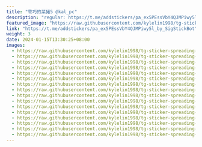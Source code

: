```yaml
---
title: "乖巧的菜豬5 @kal_pc"
description: "regular: https://t.me/addstickers/pa_ex5PEssVbY4QJMPiwy5l_by_SigStickBot"
featured_image: "https://raw.githubusercontent.com/kylelin1998/tg-sticker-spreading-worldwide-images/main/img/591e457f-84cf-4414-83d2-3a7205938db7.jpg"
link: "https://t.me/addstickers/pa_ex5PEssVbY4QJMPiwy5l_by_SigStickBot"
weight: 3
date: 2024-01-15T13:30:25+08:00
images:
  - https://raw.githubusercontent.com/kylelin1998/tg-sticker-spreading-worldwide-images/main/img/591e457f-84cf-4414-83d2-3a7205938db7.jpg
  - https://raw.githubusercontent.com/kylelin1998/tg-sticker-spreading-worldwide-images/main/img/ec9f3a41-0eb5-4d33-926c-4b0517a088dc.jpg
  - https://raw.githubusercontent.com/kylelin1998/tg-sticker-spreading-worldwide-images/main/img/471a15d4-bedf-467d-adc3-6d808c96524d.jpg
  - https://raw.githubusercontent.com/kylelin1998/tg-sticker-spreading-worldwide-images/main/img/22bbb9f3-0792-49ec-adb1-ca11190f2adf.jpg
  - https://raw.githubusercontent.com/kylelin1998/tg-sticker-spreading-worldwide-images/main/img/5630b7aa-2d68-4f02-8a34-6ca23317cd8c.jpg
  - https://raw.githubusercontent.com/kylelin1998/tg-sticker-spreading-worldwide-images/main/img/0a1a0567-445b-4b01-bcab-56c7a2f442c6.jpg
  - https://raw.githubusercontent.com/kylelin1998/tg-sticker-spreading-worldwide-images/main/img/9cc4d71e-d55e-4189-906e-e2b22edc9888.jpg
  - https://raw.githubusercontent.com/kylelin1998/tg-sticker-spreading-worldwide-images/main/img/99d9ca4f-db94-48c2-85e1-c41043baa6d8.jpg
  - https://raw.githubusercontent.com/kylelin1998/tg-sticker-spreading-worldwide-images/main/img/7b363352-3de7-46de-8b11-c77a151017bb.jpg
  - https://raw.githubusercontent.com/kylelin1998/tg-sticker-spreading-worldwide-images/main/img/2145fc4f-7fd3-4319-baf4-d069022909eb.jpg
  - https://raw.githubusercontent.com/kylelin1998/tg-sticker-spreading-worldwide-images/main/img/4a337a34-7fb9-4b9b-b445-404a9f8d9586.jpg
  - https://raw.githubusercontent.com/kylelin1998/tg-sticker-spreading-worldwide-images/main/img/36d7edb2-182c-4e0a-8267-1ba8bbd43808.jpg
  - https://raw.githubusercontent.com/kylelin1998/tg-sticker-spreading-worldwide-images/main/img/f4166c0c-b15e-46f8-8163-56444981e3c5.jpg
  - https://raw.githubusercontent.com/kylelin1998/tg-sticker-spreading-worldwide-images/main/img/59882ecf-7219-4ec4-840f-695786cb64ec.jpg
  - https://raw.githubusercontent.com/kylelin1998/tg-sticker-spreading-worldwide-images/main/img/a8318f1f-4bf2-4ff2-a028-7f74ebd3caa3.jpg
  - https://raw.githubusercontent.com/kylelin1998/tg-sticker-spreading-worldwide-images/main/img/337fde60-8bb2-4a81-b2fe-90dd20b07bd5.jpg
---
```

